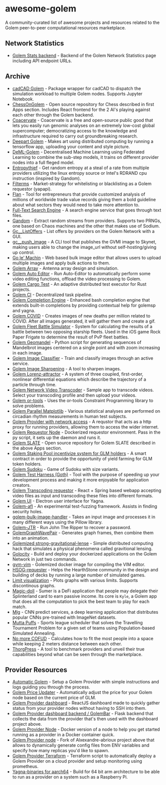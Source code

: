 # awesome-golem

A community-curated list of awesome projects and resources related to the Golem peer-to-peer computational resources marketplace.

## Network Statistics

- [Golem Stats backend](https://github.com/cryptobench/golem-stats-backend) - Backend of the Golem Network Statistics page including API endpoint URLs.

## Archive

- [cadCAD Golem](https://github.com/rogervs/cadcadgolem) - Package wrapper for cadCAD to dispatch the simulation workload to multiple Golem nodes. Supports Jupyter Notebook.
- [ChessOnGolem](https://github.com/broadcastmonkey/ChessOnGolem) - Open source repository for Chess described in first Apps section. Includes React frontend for the 2 AI's playing against each other through the Golem backend.
- [Coacervate](https://github.com/pryce-turner/coacervate) - Coacervate is a free and open-source public good that lets you easily run genomic analyses on an extremely low-cost global supercomputer; democratizing access to the knowledge and infrastructure required to carry out groundbreaking research.
- [Deepart Golem](https://github.com/echinocacti/deepart_golem) - Makes art using distributed computing by running a tensorflow app, uploading your content and style picture.
- [DeML-Golem](https://github.com/anshuman73/DeML-Golem) - Decentralised Machine Learning using Federated Learning to combine the sub-step models, it trains on different provider nodes into a full fleged model.
- [Entropythief](https://github.com/krunch3r76/entropythief) - Get random entropy at a steal of a rate from multiple providers utilizing the linux entropy source or Intel's RDRAND cpu instruction (inspired by Gandom).
- [Filterms](https://github.com/krunch3r76/filterms) - Market-strategy for whitelisting or blacklisting as a Golem requestor (yapapi).
- [Flan](https://github.com/nestorbonilla/flan) - Tool for entrepreneurs that provide customized analysis of millions of worldwide trade value records giving them a bold guideline about what sectors they would need to take more attention to.
- [Full-Text Search Engine](https://github.com/niklr/golem-fulltext-search) - A search engine service that goes through text files.
- [Gandom](https://github.com/rezahsnz/gandom) - Extract random streams from providers. Supports two PRNGs, one based on Chaos machines and the other that makes use of Sodium.
- [Gc__ListOffers](https://github.com/krunch3r76/gc__listoffers) - List offers by providers on the Golem Network with a GUI.
- [gc__push_image](https://github.com/figurestudios/gc__push_image) - A CLI tool that publishes the GVMI image to Skynet, making users able to change the image_url without self-hosting/giving up control.
- [Go le' Machin](https://github.com/DEUTSCHKLUB/go-le-m) - Web based bulk image editor that allows users to upload multiple images and apply bulk actions to them.
- [Golem Array](https://github.com/johngrantuk/golem-array) - Antenna array design and simulation.
- [Golem Auto Editor](https://github.com/jedbrooke/golem-auto-editor) - Run Auto-Editor to automatically perform some video editing functions, offload the video processing to Golem.
- [Golem Cargo Test](https://github.com/sladecek/golem_cargo_test) - An adaptive distributed test executor for Rust projects.
- [Golem CI](https://github.com/hhio618/golem-ci) - Decentralized task pipeline.
- [Golem Completion Engine](https://github.com/krunch3r76/gc__enhanced_completion) - Enhanced bash completion engine that extends built-in completions by providing contextual help for golemsp and yagna.
- [Golem COVID](https://github.com/iRhonin/golem-covid) - Creates images of new deaths per million related to COVID. After all images generated, it will gather them and create a gif.
- [Golem Fleet Battle Simulator](https://github.com/UnfortuN8/Golem-Fleet-Battle-Simulator) - System for calculating the results of a battle between two opposing starship fleets. Used in the iOS game Rock Paper Frigate to determine the result of PvP fleet battles.
- [Golem Geomandel](https://github.com/Edhendil/golem-geomandel) - Python script for generating sequences of Mandelbrot images centered on a single point and with zoom increasing in each image.
- [Golem Image Classifier](https://github.com/ControlCplusControlV/Golem-Image-Classifier) - Train and classify images through an active service.
- [Golem Image Sharpening](https://github.com/visualNext/golem) - A tool to sharpen images.
- [Golem Lorenz-attractor](https://github.com/hhio618/golem-lorenz-attractor) - A system of three coupled, first-order, nonlinear differential equations which describe the trajectory of a particle through time.
- [Golem Network Video Transcoder](https://github.com/Doc-Saintly/golem-video) - Sample app to transcode videos. Select your transcoding profile and then upload your videos.
- [Golem or-tools](https://github.com/Doc-Saintly/golem-ortools) - Uses the or-tools Constraint Programming library to solve problems.
- [Golem Parallel Matplotlib](https://github.com/CoeJoder/golem-parallel-matplotlib) - Various statistical analyses are performed on circadian rhythm measurements in human test subjects.
- [Golem Provider with network access](https://github.com/jedbrooke/golem-network-requestor) - A requstor that acts as a http proxy for running providers, allowing them to access the wider internet.
- [Golem Requestor Node](https://github.com/DerekJarvis/general-golem) - Dockerized requestor environment. Pass in the py script, it sets up the daemon and runs it.
- [Golem SLATE](https://github.com/deutschklub/golem-slate) - Open source repository for Golem SLATE described in the above Apps section.
- [Golem Staking Pool incentivize system for GLM holders](https://github.com/masaun/GLM-stake-pool) - A smart contract in order to provide the opportunity of yield farming for GLM token holders.
- [Golem Sudoku](https://github.com/Dodecane/golem-sudoku) - Game of Sudoku with size variants.
- [Golem Test Harness (Goth)](https://github.com/golemfactory/goth) - Tool with the purpose of speeding up your development process and making it more enjoyable for application creators.
- [Golem Transcoding requestor](https://github.com/Edhendil/golem-transcoding) - React + Spring based webapp accepting video files as input and transcoding these files into different formats.
- [Golem UI](https://github.com/shri4net/golem-hackathon-2020) - Electron user interface for Yagna.
- [Golem-afl](https://github.com/sladecek/golem-afl) - An experimental test-fuzzing framework. Assists in finding security holes.
- [golem-bulk-image-handler](https://github.com/figurestudios/golem-bulk-image-handler) - Takes an input image and processes it in many different ways using the Pillow library.
- [Golem-JTR](https://github.com/hhio618/golem-jtr) - Run John The Ripper to recover a password.
- [GolemGraphWavePair](https://github.com/smiley1983/golemGraphWavePair) - Generates graph frames, then combine them into an animation.
- [Golemized strong-gravitational-lense](https://github.com/rezahsnz/golemized-strong-gravitational-lense) - Simple distributed computing hack that simulates a physical phenomena called gravitional lensing.
- [Golocity](https://github.com/davidstyers/golocity) - Build and deploy your dockerized applications on the Golem Network in just two commands.
- [gvm-vim](https://github.com/canokaue/gvm-vim) - Golemized docker image for compiling the VIM editor.
- [HSOG-requester](https://github.com/ChrisHelmsC/hsog-requestor) - Helps the HearthStone community in the design and building of decks by running a large number of simulated games.
- [Limit visualization](https://github.com/vporton/limit-visualization) - Plots graphs with various limits. Supports discontinous graphs.
- [Magic-doll](https://github.com/bakaoh/magic-doll) - Sumer is a DeFi application that people may delegate their Splinterland card to earn passive income. Its core is `Kyle`, a Golem app that does all the computation to pick the best team to play for each match.
- [Mlg](https://github.com/rezahsnz/mlg) - CNN predict services, a deep learning application that distributes popular CNNs pre-trained with ImageNet datasets.
- [Mutta Puffs](https://github.com/DeveloperInProgress/Mutta-Puffs) - Sports league scheduler that solves the Travelling Tournament Problem for a given set of teams using Population-based Simulated Annealing.
- [No more COFUD](https://github.com/DEUTSCHKLUB/no-more-COFUD) - Calculates how to fit the most people into a space while keeping 2 meters distance between each other.
- [ThorgPress](https://github.com/figurestudios/thorgpress) - A tool to benchmark providers and unveil their true capabilities beyond what can be seen through the marketplace.

## Provider Resources

- [Automatic Golem](https://github.com/r34x/Automatic-Golem) - Setup a Golem Provider with simple instructions and logs guiding you through the process.
- [Golem Price Updater](https://github.com/jedbrooke/golem-price-updater) - Automatically adjust the price for your Golem node based on the current price of GLM.
- [Golem Provider dashboard](https://github.com/vciancio/golem-dashboard) - ReactJS dashboard made to quickly gather status from your provider nodes without having to SSH into them.
- [Golem Provider dashboard backend / GolemBar](https://github.com/vciancio/golem-node-server) - Flask backend that collects the data from the provider that's then used with the dashboard project above.
- [Golem Provider Node](https://github.com/alexandre-abrioux/golem-node) - Docker version of a node to help you get started running as a provider in a Docker container quick.
- [Golem Provider node](https://github.com/blue-notes-robot/golem-node) - Fork of Alxexandre-abrioux project above that allows to dynamically generate config files from ENV variables and specify how many replicas you'd like to spawn.
- [Golem Provider Terraform](https://github.com/nemani/golem-provider-terraform) - Terraform script to automatically deploy a Golem Provider on a cloud provider and setup monitoring using prometheus.
- [Yagna-binaries for aarch64](https://github.com/MarijnStevens/yagna-binaries) - Build for 64 bit arm architecture to be able to run as a provider on a system such as a Raspberry Pi.
